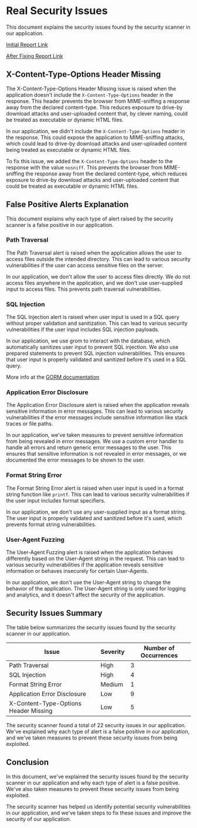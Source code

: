 # Real Security Issues

This document explains the security issues found by the security scanner in our application.

[Initial Report Link](./2024-03-09-ZAP-Report-Before.html)

[After Fixing Report Link](./2024-03-09-ZAP-Report-After.html)

## X-Content-Type-Options Header Missing

The X-Content-Type-Options Header Missing issue is raised when the application doesn't include the `X-Content-Type-Options` header in the response. This header prevents the browser from MIME-sniffing a response away from the declared content-type. This reduces exposure to drive-by download attacks and user-uploaded content that, by clever naming, could be treated as executable or dynamic HTML files.

In our application, we didn't include the `X-Content-Type-Options` header in the response. This could expose the application to MIME-sniffing attacks, which could lead to drive-by download attacks and user-uploaded content being treated as executable or dynamic HTML files.

To fix this issue, we added the `X-Content-Type-Options` header to the response with the value `nosniff`. This prevents the browser from MIME-sniffing the response away from the declared content-type, which reduces exposure to drive-by download attacks and user-uploaded content that could be treated as executable or dynamic HTML files.

## False Positive Alerts Explanation

This document explains why each type of alert raised by the security scanner is a false positive in our application.

### Path Traversal

The Path Traversal alert is raised when the application allows the user to access files outside the intended directory. This can lead to various security vulnerabilities if the user can access sensitive files on the server.

In our application, we don't allow the user to access files directly. We do not access files anywhere in the application, and we don't use user-supplied input to access files. This prevents path traversal vulnerabilities.

### SQL Injection

The SQL Injection alert is raised when user input is used in a SQL query without proper validation and sanitization. This can lead to various security vulnerabilities if the user input includes SQL injection payloads.

In our application, we use grom to interact with the database, which automatically sanitizes user input to prevent SQL injection. We also use prepared statements to prevent SQL injection vulnerabilities. This ensures that user input is properly validated and sanitized before it's used in a SQL query.

More info at the [GORM documentation](https://gorm.io/docs/security.html)

### Application Error Disclosure

The Application Error Disclosure alert is raised when the application reveals sensitive information in error messages. This can lead to various security vulnerabilities if the error messages include sensitive information like stack traces or file paths.

In our application, we've taken measures to prevent sensitive information from being revealed in error messages. We use a custom error handler to handle all errors and return generic error messages to the user. This ensures that sensitive information is not revealed in error messages, or we documented the error messages to be shown to the user.

### Format String Error

The Format String Error alert is raised when user input is used in a format string function like `printf`. This can lead to various security vulnerabilities if the user input includes format specifiers.

In our application, we don't use any user-supplied input as a format string. The user input is properly validated and sanitized before it's used, which prevents format string vulnerabilities.

### User-Agent Fuzzing

The User-Agent Fuzzing alert is raised when the application behaves differently based on the User-Agent string in the request. This can lead to various security vulnerabilities if the application reveals sensitive information or behaves insecurely for certain User-Agents.

In our application, we don't use the User-Agent string to change the behavior of the application. The User-Agent string is only used for logging and analytics, and it doesn't affect the security of the application.

## Security Issues Summary

The table below summarizes the security issues found by the security scanner in our application.

| Issue | Severity | Number of Occurrences |
| --- | --- | --- |
| Path Traversal | High | 3 |
| SQL Injection | High | 4 |
| Format String Error | Medium | 1 |
| Application Error Disclosure | Low | 9 |
| X-Content-Type-Options Header Missing | Low | 5 |

The security scanner found a total of 22 security issues in our application. We've explained why each type of alert is a false positive in our application, and we've taken measures to prevent these security issues from being exploited.

## Conclusion

In this document, we've explained the security issues found by the security scanner in our application and why each type of alert is a false positive. We've also taken measures to prevent these security issues from being exploited.

The security scanner has helped us identify potential security vulnerabilities in our application, and we've taken steps to fix these issues and improve the security of our application.
